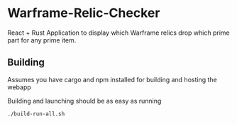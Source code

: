 # Warframe-Relic-Checker
React + Rust Application to display which Warframe relics drop which prime part for any prime item.

## Building
Assumes you have cargo and npm installed for building and hosting the webapp

Building and launching should be as easy as running

    ./build-run-all.sh

